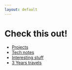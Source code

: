 ```yaml
---
layout: default
---
```



# Check this out!

* [Projects](./pages/prog.html)
* [Tech notes](./pages/tech_notes.html)
* [Interesting stuff](./pages/another-page.html)
* [3 Years travels](./pages/travel.html)